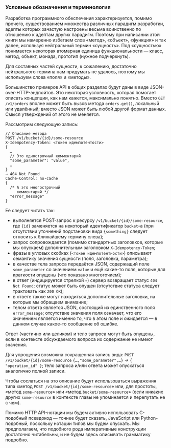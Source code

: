 ### Условные обозначения и терминология

Разработка программного обеспечения характеризуется, помимо прочего, существованием множества различных парадигм разработки, адепты которых зачастую настроены весьма воинственно по отношению к адептам других парадигм. Поэтому при написании этой книги мы намеренно избегаем слов «метод», «объект», «функция» и так далее, используя нейтральный термин «сущность». Под «сущностью» понимается некоторая атомарная единица функциональности — класс, метод, объект, монада, прототип (нужное подчеркнуть).

Для составных частей сущности, к сожалению, достаточно нейтрального термина нам придумать не удалось, поэтому мы используем слова «поля» и «методы».

Большинство примеров API в общих разделах будут даны в виде JSON-over-HTTP-эндпойтов. Это некоторая условность, которая помогает описать концепции, как нам кажется, максимально понятно. Вместо `GET /v1/orders` вполне может быть вызов метода `orders.get()`, локальный или удалённый; вместо JSON может быть любой другой формат данных. Смысл утверждений от этого не меняется.

Рассмотрим следующую запись:
```
// Описание метода
POST /v1/bucket/{id}/some-resource
X-Idempotency-Token: <токен идемпотентости>
{
  …
  // Это однострочный комментарий
  "some_parameter": "value",
  …
}
→ 404 Not Found
Cache-Control: no-cache
{
  /* А это многострочный
     комментарий */
  "error_message"
}
```

Её следует читать так:
  * выполняется POST-запрос к ресурсу `/v1/bucket/{id}/some-resource`, где `{id}` заменяется на некоторый идентификатор `bucket`-а (при отсутствии уточнений подстановки вида `{something}` следует относить к ближайшему термину слева);
  * запрос сопровождается (помимо стандартных заголовков, которые мы опускаем) дополнительным заголовком `X-Idempotency-Token`;
  * фразы в угловых скобках (`<токен идемпотентности>`) описывают семантику значения сущности (поля, заголовка, параметра);
  * в качестве тела запроса передаётся JSON, содержащий поле `some_parameter` со значением `value` и ещё какие-то поля, которые для краткости опущены (что показано многоточием);
  * в ответ (индицируется стрелкой `→`) сервер возвращает статус `404 Not Found`; статус может быть опущен (отсутствие статуса следует трактовать как `200 OK`);
  * в ответе также могут находиться дополнительные заголовки, на которые мы обращаем внимание;
  * телом ответа является JSON, состоящий из единственного поля `error_message`; отсутствие значения поля означает, что его значением является именно то, что в этом поле и ожидается — в данном случае какое-то сообщение об ошибке.

Ответ (частично или целиком) и тело запроса могут быть опущены, если в контексте обсуждаемого вопроса их содержание не имеют значения.

Для упрощения возможна сокращенная запись вида: `POST /v1/bucket/{id}/some-resource` `{…,"some_parameter",…}` → `{ "operation_id" }`; тело запроса и/или ответа может опускаться аналогично полной записи.

Чтобы сослаться на это описание будут использоваться выражения типа «метод `POST /v1/bucket/{id}/some-resource`» или, для простоты, «метод `some-resource`» или «метод `bucket/some-resource`» (если никаких других `some-resource` в контексте главы не упоминается и перепутать не с чем).

Помимо HTTP API-нотации мы будем активно использовать C-подобный псевдокод — точнее будет сказать, JavaScript или Python-подобный, поскольку нотации типов мы будем опускать. Мы предполагаем, что подобного рода императивные конструкции достаточно читабельны, и не будем здесь описывать грамматику подробно.